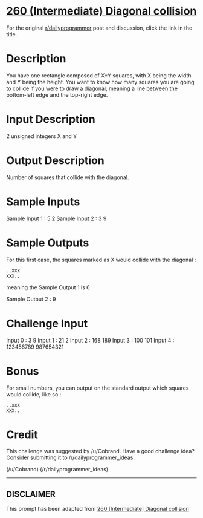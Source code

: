 # [260 (Intermediate) Diagonal collision](https://www.reddit.com/r/dailyprogrammer/comments/4cktc3/20160330_challenge_260_intermediate_diagonal/)

For the original [r/dailyprogrammer](https://www.reddit.com/r/dailyprogrammer/) post and discussion, click the link in the title.

# Description
You have one rectangle composed of X*Y squares, with X being the width and Y being the height. You want to know how many squares you are going to collide if you were to draw a diagonal, meaning a line between the bottom-left edge and the top-right edge.

# Input Description
2 unsigned integers X and Y

# Output Description
Number of squares that collide with the diagonal.

# Sample Inputs
Sample Input 1 : 5 2
Sample Input 2 : 3 9

# Sample Outputs
For this first case, the squares marked as X would collide with the diagonal :


```
..XXX
XXX..
```
meaning the Sample Output 1 is 6

Sample Output 2 : 9 

# Challenge Input
Input 0 : 3 9
Input 1 : 21 2
Input 2 : 168 189
Input 3 : 100 101
Input 4 : 123456789 987654321

# Bonus
For small numbers, you can output on the standard output which squares would collide, like so :


```
..XXX
XXX..
```
# Credit
This challenge was suggested by /u/Cobrand. Have a good challenge idea? Consider submitting it to /r/dailyprogrammer_ideas. 

(/u/Cobrand)
(/r/dailyprogrammer_ideas)

----
## **DISCLAIMER**
This prompt has been adapted from [260 [Intermediate] Diagonal collision](https://www.reddit.com/r/dailyprogrammer/comments/4cktc3/20160330_challenge_260_intermediate_diagonal/
)
